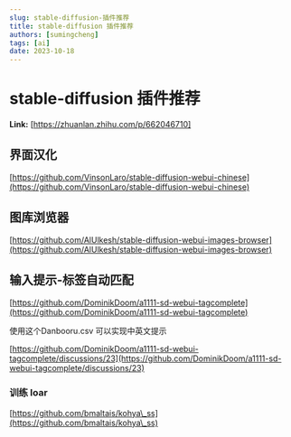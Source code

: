 ```yaml
---
slug: stable-diffusion-插件推荐
title: stable-diffusion 插件推荐
authors: [sumingcheng]
tags: [ai]
date: 2023-10-18
---
```


# stable-diffusion 插件推荐



 **Link:** [https://zhuanlan.zhihu.com/p/662046710]

## 界面汉化  

[https://github.com/VinsonLaro/stable-diffusion-webui-chinese](https://github.com/VinsonLaro/stable-diffusion-webui-chinese)

## 图库浏览器  

[https://github.com/AlUlkesh/stable-diffusion-webui-images-browser](https://github.com/AlUlkesh/stable-diffusion-webui-images-browser)

## 输入提示-标签自动匹配  

[https://github.com/DominikDoom/a1111-sd-webui-tagcomplete](https://github.com/DominikDoom/a1111-sd-webui-tagcomplete)

使用这个Danbooru.csv 可以实现中英文提示

[https://github.com/DominikDoom/a1111-sd-webui-tagcomplete/discussions/23](https://github.com/DominikDoom/a1111-sd-webui-tagcomplete/discussions/23)

### 训练 loar  

[https://github.com/bmaltais/kohya\_ss](https://github.com/bmaltais/kohya\_ss)